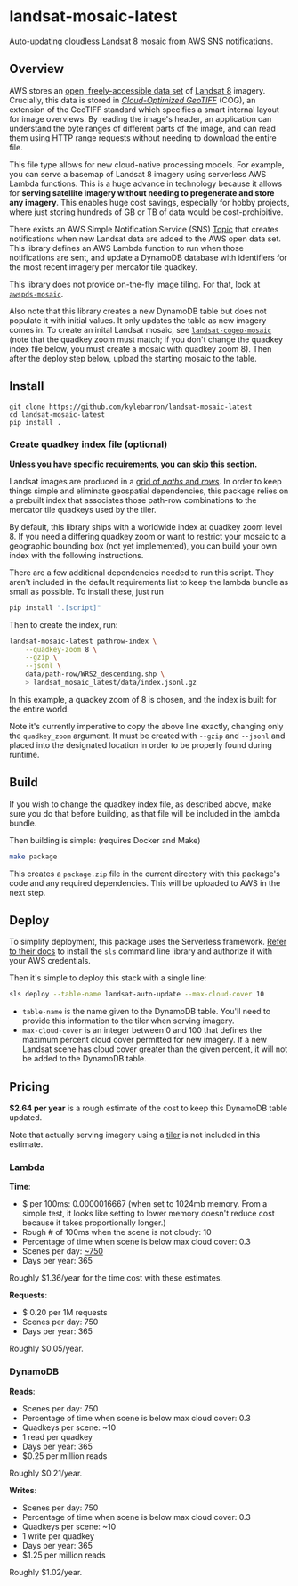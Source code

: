 # landsat-mosaic-latest

Auto-updating cloudless Landsat 8 mosaic from AWS SNS notifications.

## Overview

AWS stores an [open, freely-accessible data
set](https://registry.opendata.aws/landsat-8/) of [Landsat
8](https://www.usgs.gov/land-resources/nli/landsat/landsat-8?qt-science_support_page_related_con=0#)
imagery. Crucially, this data is stored in [_Cloud-Optimized
GeoTIFF_](https://www.cogeo.org/) (COG), an extension of the GeoTIFF standard
which specifies a smart internal layout for image overviews. By reading the
image's header, an application can understand the byte ranges of different parts
of the image, and can read them using HTTP range requests without needing to
download the entire file.

This file type allows for new cloud-native processing models. For example, you
can serve a basemap of Landsat 8 imagery using serverless AWS Lambda functions.
This is a huge advance in technology because it allows for **serving satellite
imagery without needing to pregenerate and store any imagery**. This enables
huge cost savings, especially for hobby projects, where just storing hundreds of
GB or TB of data would be cost-prohibitive.

There exists an AWS Simple Notification Service (SNS)
[Topic](https://registry.opendata.aws/landsat-8/) that creates notifications
when new Landsat data are added to the AWS open data set. This library defines
an AWS Lambda function to run when those notifications are sent, and update a
DynamoDB database with identifiers for the most recent imagery per mercator tile
quadkey.

This library does not provide on-the-fly image tiling. For that, look at
[`awspds-mosaic`](https://github.com/developmentseed/awspds-mosaic).

Also note that this library creates a new DynamoDB table but does not populate
it with initial values. It only updates the table as new imagery comes in. To
create an inital Landsat mosaic, see
[`landsat-cogeo-mosaic`](https://github.com/kylebarron/landsat-cogeo-mosaic)
(note that the quadkey zoom must match; if you don't change the quadkey index
file below, you must create a mosaic with quadkey zoom 8). Then after the deploy
step below, upload the starting mosaic to the table.

## Install

```
git clone https://github.com/kylebarron/landsat-mosaic-latest
cd landsat-mosaic-latest
pip install .
```

### Create quadkey index file (optional)

**Unless you have specific requirements, you can skip this section.**

Landsat images are produced in a [grid of _paths_ and
_rows_](https://landsat.gsfc.nasa.gov/wp-content/uploads/2013/01/wrs2.gif). In
order to keep things simple and eliminate geospatial dependencies, this package
relies on a prebuilt index that associates those path-row combinations to the
mercator tile quadkeys used by the tiler.

By default, this library ships with a worldwide index at quadkey zoom level 8.
If you need a differing quadkey zoom or want to restrict your mosaic to a
geographic bounding box (not yet implemented), you can build your own index with
the following instructions.

There are a few additional dependencies needed to run this script. They aren't
included in the default requirements list to keep the lambda bundle as small as
possible. To install these, just run

```bash
pip install ".[script]"
```

Then to create the index, run:

```bash
landsat-mosaic-latest pathrow-index \
    --quadkey-zoom 8 \
    --gzip \
    --jsonl \
    data/path-row/WRS2_descending.shp \
    > landsat_mosaic_latest/data/index.jsonl.gz
```

In this example, a quadkey zoom of 8 is chosen, and the index is built for the
entire world.

Note it's currently imperative to copy the above line exactly, changing only the
`quadkey_zoom` argument. It must be created with `--gzip` and `--jsonl` and
placed into the designated location in order to be properly found during
runtime.

## Build

If you wish to change the quadkey index file, as described above, make sure you
do that before building, as that file will be included in the lambda bundle.

Then building is simple: (requires Docker and Make)

```bash
make package
```

This creates a `package.zip` file in the current directory with this package's
code and any required dependencies. This will be uploaded to AWS in the next
step.

## Deploy

To simplify deployment, this package uses the Serverless framework. [Refer to
their docs](https://serverless.com/framework/docs/getting-started/) to install
the `sls` command line library and authorize it with your AWS credentials.

Then it's simple to deploy this stack with a single line:

```bash
sls deploy --table-name landsat-auto-update --max-cloud-cover 10
```

- `table-name` is the name given to the DynamoDB table. You'll need to provide this information to the tiler when serving imagery.
- `max-cloud-cover` is an integer between 0 and 100 that defines the maximum percent cloud cover permitted for new imagery. If a new Landsat scene has cloud cover greater than the given percent, it will not be added to the DynamoDB table.

## Pricing

**\$2.64 per year** is a rough estimate of the cost to keep this DynamoDB table updated.

Note that actually serving imagery using a
[tiler](https://github.com/developmentseed/awspds-mosaic) is not included in
this estimate.

### Lambda

**Time**:

- \$ per 100ms: 0.0000016667 (when set to 1024mb memory. From a simple test, it looks like setting to lower memory doesn't reduce cost because it takes proportionally longer.)
- Rough # of 100ms when the scene is not cloudy: 10
- Percentage of time when scene is below max cloud cover: 0.3
- Scenes per day: [~750](https://www.usgs.gov/faqs/what-are-acquisition-schedules-landsat-satellites?qt-news_science_products=0#qt-news_science_products)
- Days per year: 365

Roughly \$1.36/year for the time cost with these estimates.

**Requests**:

- \$ 0.20 per 1M requests
- Scenes per day: 750
- Days per year: 365

Roughly \$0.05/year.

### DynamoDB

**Reads**:

- Scenes per day: 750
- Percentage of time when scene is below max cloud cover: 0.3
- Quadkeys per scene: ~10
- 1 read per quadkey
- Days per year: 365
- \$0.25 per million reads

Roughly \$0.21/year.

**Writes**:

- Scenes per day: 750
- Percentage of time when scene is below max cloud cover: 0.3
- Quadkeys per scene: ~10
- 1 write per quadkey
- Days per year: 365
- \$1.25 per million reads

Roughly \$1.02/year.
